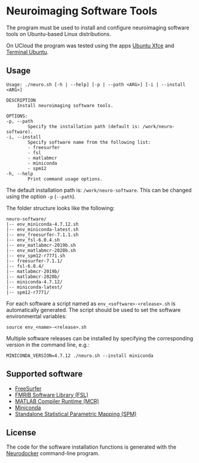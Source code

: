 # Neuroimaging Software Tools

The program must be used to install and configure neuroimaging software tools on Ubuntu-based Linux distributions.

On UCloud the program was tested using the apps [Ubuntu Xfce](https://docs.cloud.sdu.dk/Apps/ubuntu.html) and [Terminal Ubuntu](https://docs.cloud.sdu.dk/Apps/terminal.html).


## Usage

```
Usage: ./neuro.sh [-h | --help] [-p | --path <ARG>] [-i | --install <ARG>]

DESCRIPTION
    Install neuroimaging software tools.

OPTIONS:
-p, --path
        Specify the installation path (default is: /work/neuro-software).
-i, --install
        Specify software name from the following list:
        - freesurfer
        - fsl
        - matlabmcr
        - miniconda
        - spm12
-h, --help
        Print command usage options.

```

The default installation path is: `/work/neuro-software`. This can be changed using the option `-p` (`--path`). 

The folder structure looks like the following:
```
neuro-software/
|-- env_miniconda-4.7.12.sh
|-- env_miniconda-latest.sh
|-- env_freesurfer-7.1.1.sh
|-- env_fsl-6.0.4.sh
|-- env_matlabmcr-2019b.sh
|-- env_matlabmcr-2020b.sh
|-- env_spm12-r7771.sh
|-- freesurfer-7.1.1/
|-- fsl-6.0.4/
|-- matlabmcr-2019b/
|-- matlabmcr-2020b/
|-- miniconda-4.7.12/
|-- miniconda-latest/
|-- spm12-r7771/
```

For each software a script named as `env_<software>-<release>.sh` is automatically generated. The script should be used to set the software environmental variables: 
```
source env_<name>-<release>.sh
```

Multiple software releases can be installed by specifying the corresponding version in the command line, e.g.:
```
MINICONDA_VERSION=4.7.12 ./neuro.sh --install miniconda
```

## Supported software

- [FreeSurfer](https://surfer.nmr.mgh.harvard.edu/)
- [FMRIB Software Library (FSL)](https://fsl.fmrib.ox.ac.uk/fsl/fslwiki)
- [MATLAB Compiler Runtime (MCR)](https://www.mathworks.com/products/compiler/matlab-runtime.html)
- [Miniconda](https://docs.conda.io/en/latest/miniconda.html)
- [Standalone Statistical Parametric Mapping (SPM)](https://www.fil.ion.ucl.ac.uk/spm/software/spm12/)

## License

The code for the software installation functions is generated with the [Neurodocker](https://github.com/ReproNim/neurodocker) command-line program. 



